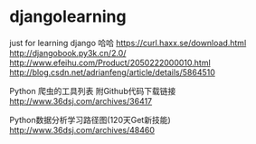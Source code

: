 # djangolearning
just for learning django
哈哈
https://curl.haxx.se/download.html
http://djangobook.py3k.cn/2.0/
http://www.efeihu.com/Product/2050222000010.html
http://blog.csdn.net/adrianfeng/article/details/5864510

Python 爬虫的工具列表 附Github代码下载链接
http://www.36dsj.com/archives/36417

Python数据分析学习路径图(120天Get新技能)
http://www.36dsj.com/archives/48460
